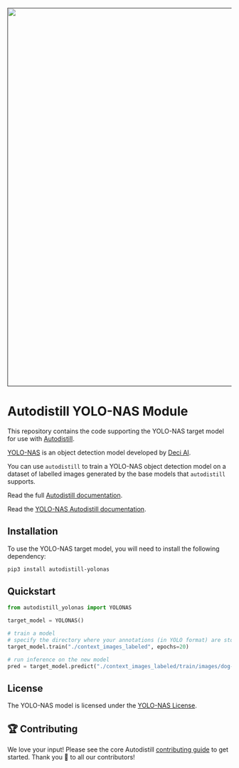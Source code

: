 <div align="center">
  <p>
    <a align="center" href="" target="_blank">
      <img
        width="850"
        src="https://media.roboflow.com/open-source/autodistill/autodistill-banner.png?3"
      >
    </a>
  </p>
</div>

# Autodistill YOLO-NAS Module

This repository contains the code supporting the YOLO-NAS target model for use with [Autodistill](https://github.com/autodistill/autodistill).

[YOLO-NAS](https://github.com/Deci-AI/super-gradients/blob/master/YOLONAS.md) is an object detection model developed by [Deci AI](https://deci.ai/).

You can use `autodistill` to train a YOLO-NAS object detection model on a dataset of labelled images generated by the base models that `autodistill` supports.

Read the full [Autodistill documentation](https://autodistill.github.io/autodistill/).

Read the [YOLO-NAS Autodistill documentation](https://autodistill.github.io/autodistill/target_models/yolonas/).

## Installation

To use the YOLO-NAS target model, you will need to install the following dependency:

```bash
pip3 install autodistill-yolonas
```

## Quickstart

```python
from autodistill_yolonas import YOLONAS

target_model = YOLONAS()

# train a model
# specify the directory where your annotations (in YOLO format) are stored
target_model.train("./context_images_labeled", epochs=20)

# run inference on the new model
pred = target_model.predict("./context_images_labeled/train/images/dog-7.jpg", confidence=0.01)
```

## License

The YOLO-NAS model is licensed under the [YOLO-NAS License](https://github.com/Deci-AI/super-gradients/blob/master/LICENSE.YOLONAS.md).

## 🏆 Contributing

We love your input! Please see the core Autodistill [contributing guide](https://github.com/autodistill/autodistill/blob/main/CONTRIBUTING.md) to get started. Thank you 🙏 to all our contributors!
